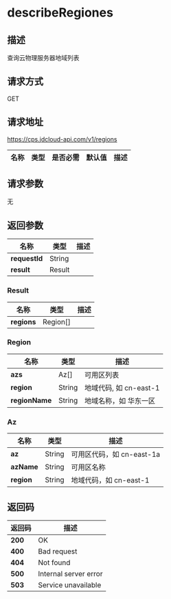 # describeRegiones


## 描述
查询云物理服务器地域列表

## 请求方式
GET

## 请求地址
https://cps.jdcloud-api.com/v1/regions

|名称|类型|是否必需|默认值|描述|
|---|---|---|---|---|

## 请求参数
无


## 返回参数
|名称|类型|描述|
|---|---|---|
|**requestId**|String||
|**result**|Result||


### <a name="Result">Result</a>
|名称|类型|描述|
|---|---|---|
|**regions**|Region[]||
### <a name="Region">Region</a>
|名称|类型|描述|
|---|---|---|
|**azs**|Az[]|可用区列表|
|**region**|String|地域代码, 如 cn-east-1|
|**regionName**|String|地域名称，如 华东一区|
### <a name="Az">Az</a>
|名称|类型|描述|
|---|---|---|
|**az**|String|可用区代码，如 cn-east-1a|
|**azName**|String|可用区名称|
|**region**|String|地域代码，如 cn-east-1|

## 返回码
|返回码|描述|
|---|---|
|**200**|OK|
|**400**|Bad request|
|**404**|Not found|
|**500**|Internal server error|
|**503**|Service unavailable|
